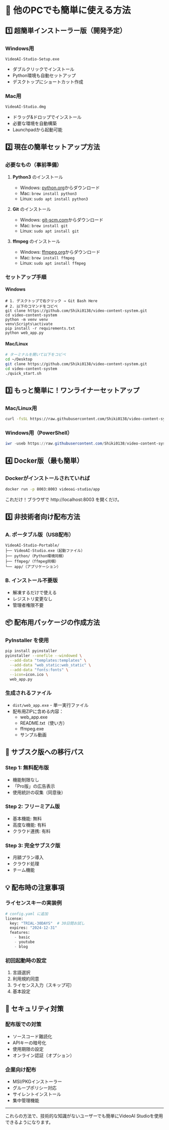# 🚀 他のPCでも簡単に使える方法

## 1️⃣ 超簡単インストーラー版（開発予定）

### Windows用
```batch
VideoAI-Studio-Setup.exe
```
- ダブルクリックでインストール
- Python環境も自動セットアップ
- デスクトップにショートカット作成

### Mac用
```bash
VideoAI-Studio.dmg
```
- ドラッグ&ドロップでインストール
- 必要な環境を自動構築
- Launchpadから起動可能

## 2️⃣ 現在の簡単セットアップ方法

### 必要なもの（事前準備）
1. **Python3** のインストール
   - Windows: [python.org](https://python.org)からダウンロード
   - Mac: `brew install python3`
   - Linux: `sudo apt install python3`

2. **Git** のインストール
   - Windows: [git-scm.com](https://git-scm.com)からダウンロード
   - Mac: `brew install git`
   - Linux: `sudo apt install git`

3. **ffmpeg** のインストール
   - Windows: [ffmpeg.org](https://ffmpeg.org)からダウンロード
   - Mac: `brew install ffmpeg`
   - Linux: `sudo apt install ffmpeg`

### セットアップ手順

#### Windows
```batch
# 1. デスクトップで右クリック → Git Bash Here
# 2. 以下のコマンドをコピペ
git clone https://github.com/Shiki0138/video-content-system.git
cd video-content-system
python -m venv venv
venv\Scripts\activate
pip install -r requirements.txt
python web_app.py
```

#### Mac/Linux
```bash
# ターミナルを開いて以下をコピペ
cd ~/Desktop
git clone https://github.com/Shiki0138/video-content-system.git
cd video-content-system
./quick_start.sh
```

## 3️⃣ もっと簡単に！ワンライナーセットアップ

### Mac/Linux用
```bash
curl -fsSL https://raw.githubusercontent.com/Shiki0138/video-content-system/main/install.sh | bash
```

### Windows用（PowerShell）
```powershell
iwr -useb https://raw.githubusercontent.com/Shiki0138/video-content-system/main/install.ps1 | iex
```

## 4️⃣ Docker版（最も簡単）

### Dockerがインストールされていれば
```bash
docker run -p 8003:8003 videoai-studio/app
```

これだけ！ブラウザで http://localhost:8003 を開くだけ。

## 5️⃣ 非技術者向け配布方法

### A. ポータブル版（USB配布）
```
VideoAI-Studio-Portable/
├── VideoAI-Studio.exe（起動ファイル）
├── python/（Python環境同梱）
├── ffmpeg/（ffmpeg同梱）
└── app/（アプリケーション）
```

### B. インストール不要版
- 解凍するだけで使える
- レジストリ変更なし
- 管理者権限不要

## 📦 配布用パッケージの作成方法

### PyInstaller を使用
```bash
pip install pyinstaller
pyinstaller --onefile --windowed \
  --add-data "templates:templates" \
  --add-data "web_static:web_static" \
  --add-data "fonts:fonts" \
  --icon=icon.ico \
  web_app.py
```

### 生成されるファイル
- `dist/web_app.exe` - 単一実行ファイル
- 配布用ZIPに含める内容：
  - web_app.exe
  - README.txt（使い方）
  - ffmpeg.exe
  - サンプル動画

## 🎯 サブスク版への移行パス

### Step 1: 無料配布版
- 機能制限なし
- 「Pro版」の広告表示
- 使用統計の収集（同意後）

### Step 2: フリーミアム版
- 基本機能: 無料
- 高度な機能: 有料
- クラウド連携: 有料

### Step 3: 完全サブスク版
- 月額プラン導入
- クラウド処理
- チーム機能

## 💡 配布時の注意事項

### ライセンスキーの実装例
```python
# config.yaml に追加
license:
  key: "TRIAL-30DAYS"  # 30日間お試し
  expires: "2024-12-31"
  features:
    - basic
    - youtube
    - blog
```

### 初回起動時の設定
1. 言語選択
2. 利用規約同意
3. ライセンス入力（スキップ可）
4. 基本設定

## 🔐 セキュリティ対策

### 配布版での対策
- ソースコード難読化
- APIキーの暗号化
- 使用期限の設定
- オンライン認証（オプション）

### 企業向け配布
- MSI/PKGインストーラー
- グループポリシー対応
- サイレントインストール
- 集中管理機能

---

これらの方法で、技術的な知識がないユーザーでも簡単にVideoAI Studioを使用できるようになります。